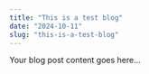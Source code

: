 ```yaml
---
title: "This is a test blog"
date: "2024-10-11"
slug: "this-is-a-test-blog"
---
```


Your blog post content goes here...
